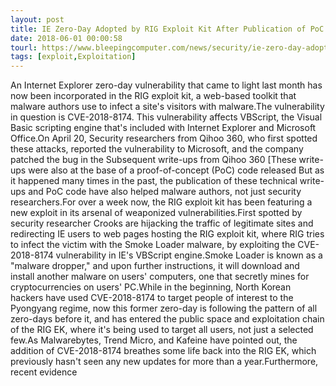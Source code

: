```yaml
---
layout: post
title: IE Zero-Day Adopted by RIG Exploit Kit After Publication of PoC Code
date: 2018-06-01 00:00:58
tourl: https://www.bleepingcomputer.com/news/security/ie-zero-day-adopted-by-rig-exploit-kit-after-publication-of-poc-code/
tags: [exploit,Exploitation]
---
```

An Internet Explorer zero-day vulnerability that came to light last month has now been incorporated in the RIG exploit kit, a web-based toolkit that malware authors use to infect a site's visitors with malware.The vulnerability in question is CVE-2018-8174. This vulnerability affects VBScript, the Visual Basic scripting engine that's included with Internet Explorer and Microsoft Office.On April 20, Security researchers from Qihoo 360, who first spotted these attacks, reported the vulnerability to Microsoft, and the company patched the bug in the Subsequent write-ups from Qihoo 360 [These write-ups were also at the base of a proof-of-concept (PoC) code released But as it happened many times in the past, the publication of these technical write-ups and PoC code have also helped malware authors, not just security researchers.For over a week now, the RIG exploit kit has been featuring a new exploit in its arsenal of weaponized vulnerabilities.First spotted by security researcher Crooks are hijacking the traffic of legitimate sites and redirecting IE users to web pages hosting the RIG exploit kit, where RIG tries to infect the victim with the Smoke Loader malware, by exploiting the CVE-2018-8174 vulnerability in IE's VBScript engine.Smoke Loader is known as a "malware dropper," and upon further instructions, it will download and install another malware on users' computers, one that secretly mines for cryptocurrencies on users' PC.While in the beginning, North Korean hackers have used CVE-2018-8174 to target people of interest to the Pyongyang regime, now this former zero-day is following the pattern of all zero-days before it, and has entered the public space and exploitation chain of the RIG EK, where it's being used to target all users, not just a selected few.As Malwarebytes, Trend Micro, and Kafeine have pointed out, the addition of CVE-2018-8174 breathes some life back into the RIG EK, which previously hasn't seen any new updates for more than a year.Furthermore, recent evidence 